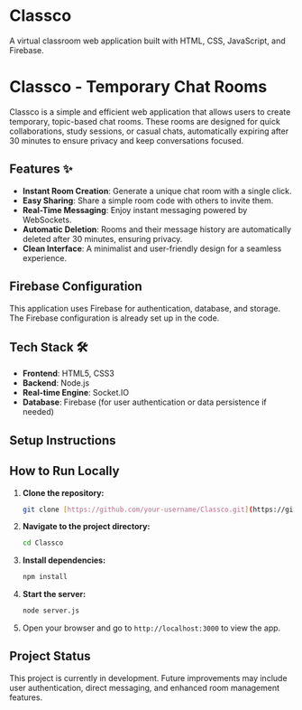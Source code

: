 # Classco
A virtual classroom web application built with HTML, CSS, JavaScript, and Firebase.

# Classco - Temporary Chat Rooms

Classco is a simple and efficient web application that allows users to create temporary, topic-based chat rooms. These rooms are designed for quick collaborations, study sessions, or casual chats, automatically expiring after 30 minutes to ensure privacy and keep conversations focused.

## Features ✨

- **Instant Room Creation**: Generate a unique chat room with a single click.
- **Easy Sharing**: Share a simple room code with others to invite them.
- **Real-Time Messaging**: Enjoy instant messaging powered by WebSockets.
- **Automatic Deletion**: Rooms and their message history are automatically deleted after 30 minutes, ensuring privacy.
- **Clean Interface**: A minimalist and user-friendly design for a seamless experience.
## Firebase Configuration

This application uses Firebase for authentication, database, and storage. The Firebase configuration is already set up in the code. 

## Tech Stack 🛠️

- **Frontend**: HTML5, CSS3
- **Backend**: Node.js
- **Real-time Engine**: Socket.IO
- **Database**: Firebase (for user authentication or data persistence if needed)

## Setup Instructions
## How to Run Locally

1.  **Clone the repository:**
    ```bash
    git clone [https://github.com/your-username/Classco.git](https://github.com/your-username/Classco.git)
    ```
2.  **Navigate to the project directory:**
    ```bash
    cd Classco
    ```
3.  **Install dependencies:**
    ```bash
    npm install
    ```
4.  **Start the server:**
    ```bash
    node server.js
    ```
5.  Open your browser and go to `http://localhost:3000` to view the app.


## Project Status

This project is currently in development. Future improvements may include user authentication, direct messaging, and enhanced room management features.